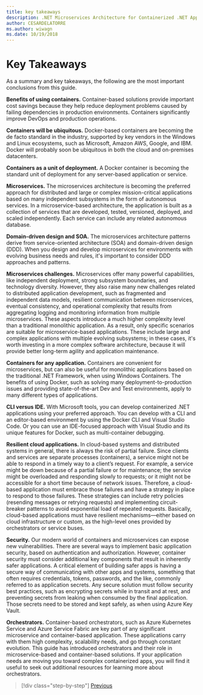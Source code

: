 ```yaml
---
title: key takeaways
description: .NET Microservices Architecture for Containerized .NET Applications | The key takeaways from this book are, understand the benefits, and drawbacks, of using microservices, and that microservices are units of deployment. Get to know the DDD patterns for design and development, and the correct way to handle resiliency and security, as well as the use of orchestrators to manage deployments.
author: CESARDELATORRE
ms.author: wiwagn
ms.date: 10/19/2018
---
```

# Key Takeaways

As a summary and key takeaways, the following are the most important conclusions from this guide.

**Benefits of using containers.** Container-based solutions provide important cost savings because they help reduce deployment problems caused by failing dependencies in production environments. Containers significantly improve DevOps and production operations.

**Containers will be ubiquitous.** Docker-based containers are becoming the de facto standard in the industry, supported by key vendors in the Windows and Linux ecosystems, such as Microsoft, Amazon AWS, Google, and IBM. Docker will probably soon be ubiquitous in both the cloud and on-premises datacenters.

**Containers as a unit of deployment.** A Docker container is becoming the standard unit of deployment for any server-based application or service.

**Microservices.** The microservices architecture is becoming the preferred approach for distributed and large or complex mission-critical applications based on many independent subsystems in the form of autonomous services. In a microservice-based architecture, the application is built as a collection of services that are developed, tested, versioned, deployed, and scaled independently. Each service can include any related autonomous database.

**Domain-driven design and SOA.** The microservices architecture patterns derive from service-oriented architecture (SOA) and domain-driven design (DDD). When you design and develop microservices for environments with evolving business needs and rules, it's important to consider DDD approaches and patterns.

**Microservices challenges.** Microservices offer many powerful capabilities, like independent deployment, strong subsystem boundaries, and technology diversity. However, they also raise many new challenges related to distributed application development, such as fragmented and independent data models, resilient communication between microservices, eventual consistency, and operational complexity that results from aggregating logging and monitoring information from multiple microservices. These aspects introduce a much higher complexity level than a traditional monolithic application. As a result, only specific scenarios are suitable for microservice-based applications. These include large and complex applications with multiple evolving subsystems; in these cases, it's worth investing in a more complex software architecture, because it will provide better long-term agility and application maintenance.

**Containers for any application.** Containers are convenient for microservices, but can also be useful for monolithic applications based on the traditional .NET Framework, when using Windows Containers. The benefits of using Docker, such as solving many deployment-to-production issues and providing state-of-the-art Dev and Test environments, apply to many different types of applications.

**CLI versus IDE.** With Microsoft tools, you can develop containerized .NET applications using your preferred approach. You can develop with a CLI and an editor-based environment by using the Docker CLI and Visual Studio Code. Or you can use an IDE-focused approach with Visual Studio and its unique features for Docker, such as multi-container debugging.

**Resilient cloud applications.** In cloud-based systems and distributed systems in general, there is always the risk of partial failure. Since clients and services are separate processes (containers), a service might not be able to respond in a timely way to a client’s request. For example, a service might be down because of a partial failure or for maintenance; the service might be overloaded and responding slowly to requests; or it might not be accessible for a short time because of network issues. Therefore, a cloud-based application must embrace those failures and have a strategy in place to respond to those failures. These strategies can include retry policies (resending messages or retrying requests) and implementing circuit-breaker patterns to avoid exponential load of repeated requests. Basically, cloud-based applications must have resilient mechanisms—either based on cloud infrastructure or custom, as the high-level ones provided by  orchestrators or service buses.

**Security.** Our modern world of containers and microservices can expose new vulnerabilities. There are several ways to implement basic application security, based on authentication and authorization. However, container security must consider additional key components that result in inherently safer applications. A critical element of building safer apps is having a secure way of communicating with other apps and systems, something that often requires credentials, tokens, passwords, and the like, commonly referred to as application secrets. Any secure solution must follow security best practices, such as encrypting secrets while in transit and at rest, and preventing secrets from leaking when consumed by the final application. Those secrets need to be stored and kept safely, as when using Azure Key Vault.

**Orchestrators.** Container-based orchestrators, such as Azure Kubernetes Service and Azure Service Fabric are key part of any significant microservice and container-based application. These applications carry with them high complexity, scalability needs, and go through constant evolution. This guide has introduced orchestrators and their role in microservice-based and container-based solutions. If your application needs are moving you toward complex containerized apps, you will find it useful to seek out additional resources for learning more about orchestrators.

>[!div class="step-by-step"]
[Previous](secure-net-microservices-web-applications/azure-key-vault-protects-secrets.md)

